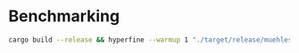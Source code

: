 # Benchmarking

```bash
cargo build --release && hyperfine --warmup 1 "./target/release/muehlespiel"
```